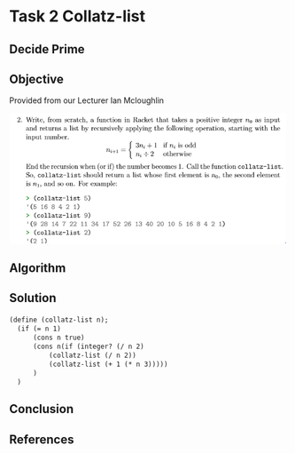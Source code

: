 # Task 2 Collatz-list

## Decide Prime

## Objective
Provided from our Lecturer Ian Mcloughlin

<p><img src="Images/task2.PNG" width="500" length="300"></p>

## Algorithm



## Solution

```
(define (collatz-list n);
  (if (= n 1)
      (cons n true)
      (cons n(if (integer? (/ n 2)
          (collatz-list (/ n 2))
          (collatz-list (+ 1 (* n 3)))))
      )
  )

```

## Conclusion

## References
